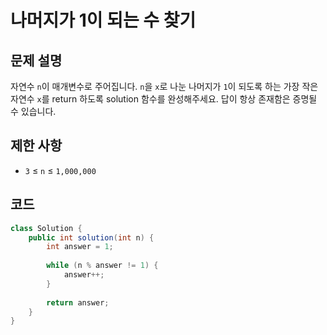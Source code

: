 # 나머지가 1이 되는 수 찾기

## 문제 설명
자연수 `n`이 매개변수로 주어집니다. `n`을 `x`로 나눈 나머지가 `1`이 되도록 하는 가장 작은 자연수 `x`를 return 하도록 solution 함수를 완성해주세요. 답이 항상 존재함은 증명될 수 있습니다.

## 제한 사항
- `3` ≤ `n` ≤ `1,000,000`

## 코드
```java
class Solution {
    public int solution(int n) {
        int answer = 1;
        
        while (n % answer != 1) {
            answer++;
        }
        
        return answer;
    }
}
```